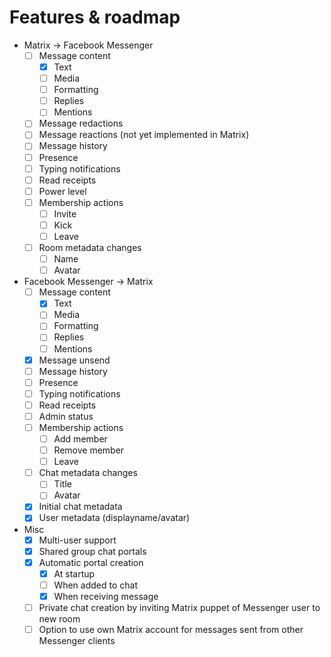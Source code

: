 # Features & roadmap

* Matrix → Facebook Messenger
  * [ ] Message content
    * [x] Text
    * [ ] Media
    * [ ] Formatting
    * [ ] Replies
    * [ ] Mentions
  * [ ] Message redactions
  * [ ] Message reactions (not yet implemented in Matrix)
  * [ ] Message history
  * [ ] Presence
  * [ ] Typing notifications
  * [ ] Read receipts
  * [ ] Power level
  * [ ] Membership actions
    * [ ] Invite
    * [ ] Kick
    * [ ] Leave
  * [ ] Room metadata changes
    * [ ] Name
    * [ ] Avatar
* Facebook Messenger → Matrix
  * [ ] Message content
    * [x] Text
    * [ ] Media
    * [ ] Formatting
    * [ ] Replies
    * [ ] Mentions
  * [x] Message unsend
  * [ ] Message history
  * [ ] Presence
  * [ ] Typing notifications
  * [ ] Read receipts
  * [ ] Admin status
  * [ ] Membership actions
    * [ ] Add member
    * [ ] Remove member
    * [ ] Leave
  * [ ] Chat metadata changes
    * [ ] Title
    * [ ] Avatar
  * [x] Initial chat metadata
  * [x] User metadata (displayname/avatar)
* Misc
  * [x] Multi-user support
  * [x] Shared group chat portals
  * [x] Automatic portal creation
    * [x] At startup
    * [ ] When added to chat
    * [x] When receiving message
  * [ ] Private chat creation by inviting Matrix puppet of Messenger user to new room
  * [ ] Option to use own Matrix account for messages sent from other Messenger clients
